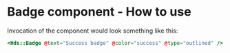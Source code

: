 <h1>Badge component - How to use</h1>

<section data-section="how-to-use">
  
  <p class="dummy-paragraph">Invocation of the component would look something like this:</p>
  
  <!-- prettier-ignore-start -->
```handlebars
<Hds::Badge @text="Success badge" @color="success" @type="outlined" />
```
<!-- prettier-ignore-end -->

  
</section>
